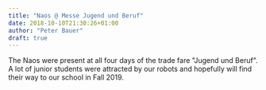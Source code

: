 ```yaml
---
title: "Naos @ Messe Jugend und Beruf"
date: 2018-10-10T21:30:26+01:00
author: "Peter Bauer"
draft: true
---
```


The Naos were present at all four days of the trade fare "Jugend und Beruf". A lot of junior students were attracted by our robots and hopefully will find their way to our school in Fall 2019.
